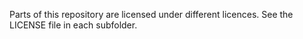 Parts of this repository are licensed under different licences. See the LICENSE file in each subfolder.